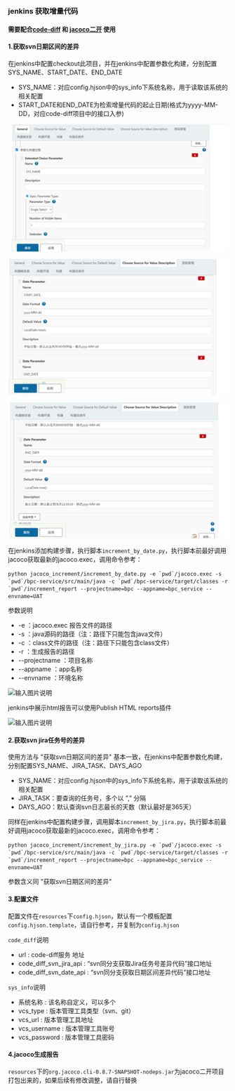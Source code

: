 ### jenkins 获取增量代码
#### 需要配合[code-diff](https://github.com/howrain/code-diff/) 和 [jacoco二开](https://github.com/howrain/jacoco) 使用
#### 1.获取svn日期区间的差异
在jenkins中配置checkout此项目，并在jenkins中配置参数化构建，分别配置SYS_NAME、START_DATE、END_DATE

+ SYS_NAME：对应config.hjson中的sys_info下系统名称，用于读取该系统的相关配置
+ START_DATE和END_DATE为检索增量代码的起止日期(格式为yyyy-MM-DD，对应code-diff项目中的接口入参)

![输入图片说明](./readme/jenkins1.png "SYS_NAME.png")

![输入图片说明](./readme/jenkins2.png "START_DATE.png")

![输入图片说明](./readme/jenkins3.png "END_DATE.png")

在jenkins添加构建步骤，执行脚本`increment_by_date.py`，执行脚本前最好调用jacoco获取最新的jacoco.exec，调用命令参考：

```python jacoco_increment/increment_by_date.py -e `pwd`/jacoco.exec -s `pwd`/bpc-service/src/main/java -c `pwd`/bpc-service/target/classes -r `pwd`/increment_report --projectname=bpc --appname=bpc_service --envname=UAT```

参数说明
+ -e ：jacoco.exec 报告文件的路径
+ -s ：java源码的路径（注：路径下只能包含java文件）
+ -c ：class文件的路径（注：路径下只能包含class文件）
+ -r ：生成报告的路径
+ --projectname ：项目名称
+ --appname ：app名称
+ --envname ：环境名称

![输入图片说明](./readme/jenkins4.png "执行脚本.png")

jenkins中展示html报告可以使用Publish HTML reports插件

![输入图片说明](./readme/jenkins5.png "html报告.png")

#### 2.获取svn jira任务号的差异
使用方法与 "获取svn日期区间的差异" 基本一致，在jenkins中配置参数化构建，分别配置SYS_NAME、JIRA_TASK、DAYS_AGO
+ SYS_NAME：对应config.hjson中的sys_info下系统名称，用于读取该系统的相关配置
+ JIRA_TASK：要查询的任务号，多个以 "," 分隔
+ DAYS_AGO：默认查询svn日志最长的天数（默认最好是365天）

同样在jenkins中配置构建步骤，调用脚本`increment_by_jira.py`，执行脚本前最好调用jacoco获取最新的jacoco.exec，调用命令参考：

```python jacoco_increment/increment_by_jira.py -e `pwd`/jacoco.exec -s `pwd`/bpc-service/src/main/java -c `pwd`/bpc-service/target/classes -r `pwd`/increment_report --projectname=bpc --appname=bpc_service --envname=UAT```

参数含义同 "获取svn日期区间的差异"

#### 3.配置文件
配置文件在`resources`下`config.hjson`，默认有一个模板配置`config.hjson.template`，请自行参考，并复制为`config.hjson`

`code_diff`说明
+ url : code-diff服务 地址
+ code_diff_svn_jira_api : “svn同分支获取Jira任务号差异代码”接口地址
+ code_diff_svn_date_api : “svn同分支获取日期区间差异代码”接口地址

`sys_info`说明
+ 系统名称 : 该名称自定义，可以多个
+ vcs_type : 版本管理工具类型（svn、git）
+ vcs_url : 版本管理工具地址
+ vcs_username : 版本管理工具账号
+ vcs_password : 版本管理工具密码

#### 4.jacoco生成报告
`resources`下的`org.jacoco.cli-0.8.7-SNAPSHOT-nodeps.jar`为jacoco二开项目打包出来的，如果后续有修改调整，请自行替换

